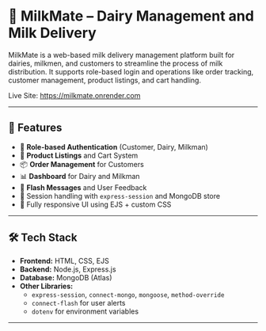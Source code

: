 # 🥛 MilkMate – Dairy Management and Milk Delivery

MilkMate is a web-based milk delivery management platform built for dairies, milkmen, and customers to streamline the process of milk distribution. It supports role-based login and operations like order tracking, customer management, product listings, and cart handling.

Live Site: https://milkmate.onrender.com

---

## 🚀 Features

- 🔐 **Role-based Authentication** (Customer, Dairy, Milkman)
- 🧾 **Product Listings** and Cart System
- 📦 **Order Management** for Customers
- 📊 **Dashboard** for Dairy and Milkman
- 🔁 **Flash Messages** and User Feedback
- 🧠 Session handling with `express-session` and MongoDB store
- 📱 Fully responsive UI using EJS + custom CSS

---

## 🛠️ Tech Stack

- **Frontend:** HTML, CSS, EJS
- **Backend:** Node.js, Express.js
- **Database:** MongoDB (Atlas)
- **Other Libraries:** 
  - `express-session`, `connect-mongo`, `mongoose`, `method-override`
  - `connect-flash` for user alerts
  - `dotenv` for environment variables

---

